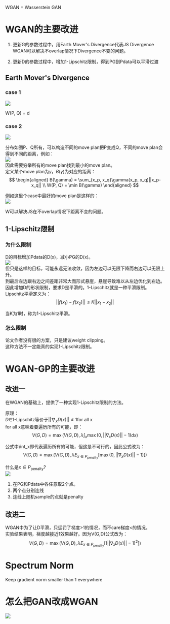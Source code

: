 WGAN = Wasserstein GAN

# WGAN的主要改进

1. 更新G的参数过程中，用Earth Mover's Divergence代表JS Divergence
WGAN可以解决不overlap情况下Divergence不变的问题。  

2. 更新D的参数过程中，增加1-Lipschitz限制，得到PG到Pdata可以平滑过渡

## Earth Mover's Divergence

### case 1

![](/assets/images/GAN/19.png)   

W(P, Q) = d

### case 2

![](/assets/images/GAN/20.png)   

分布如图P、Q所有，可以构造不同的move plan把P变成Q，不同的move plan会得到不同的距离，例如：  
![](/assets/images/GAN/21.png)   
因此需要穷举所有的move plan找到最小的move plan。  
定义某个move plan为$\gamma$，$B(\gamma)$为对应的距离：  
$$
\begin{aligned}
B(\gamma) = \sum_{x_p, x_q}\gamma(x_p, x_q)||x_p-x_q||   \\
W(P, Q) = \min B(\gamma)
\end{aligned}
$$

例如这里个case中最好的move plan是这样的：  
![](/assets/images/GAN/22.png)   

W可以解决JS在不overlap情况下距离不变的问题。  

## 1-Lipschitz限制

### 为什么限制

D的目标增加Pdata的D(x)，减小PG的D(x)。  
![](/assets/images/GAN/23.png)   
但只是这样的目标，可能永远无法收敛，因为左边可以无限下降而右边可以无限上升。  
到最后左边跟右边之间差距非常大而形式悬崖，悬崖导致难以从左边优化到右边。  
因此增加D的形状限制，要求D是平滑的。1-Lipschitz就是一种平滑限制。  
Lipschitz平滑定义为：  
$$
||f(x_1)-f(x_2)|| \le K||x_1-x_2||
$$

当K为1时，称为1-Lipschitz平滑。  

### 怎么限制

论文作者没有很的方案，只是建议weight clipping。  
这种方法不一定能真的实现1-Lipschitz限制。  

# WGAN-GP的主要改进

## 改进一

在WGAN的基础上，提供了一种实现1-Lipschitz限制的方法。  

原理：  
$D \in$1-Lipschitz等价于$||\nabla_x D(x)||\le 1$for all x  
for all x意味着要遍历所有的可能，即：  
$$
V(G, D) = \max\left(V(G, D), \lambda\int_x \max(0, ||\nabla_xD(x)||-1)dx\right)
$$

公式中\int_x即代表遍历所有的可能，但这是不可行的，因此公式改为：  
$$
V(G, D) = \max\left(V(G, D), \lambda E_{x\in P_{\text{penalty}}}\left[\max(0, ||\nabla_xD(x)||-1)\right]\right)
$$

什么是$x\in P_{\text{penalty}}$?  
![](/assets/images/GAN/24.png)   
1. 在PG和Pdata中各任意取2个点。  
2. 两个点分别连线  
3. 连线上随机sample的点就是penalty  

## 改进二

WGAN中为了让D平滑，只惩罚了梯度>1的情况，而不care梯度<的情况。  
实验结果表明，梯度越接近1效果越好。因为V(G,D)公式改为：  
$$
V(G, D) = \max\left(V(G, D), \lambda E_{x\in P_{\text{penalty}}}\left[(||\nabla_xD(x)||-1)^2\right]\right)
$$

# Spectrum Norm

Keep gradient norm smaller than 1 everywhere

# 怎么把GAN改成WGAN

![](/assets/images/GAN/25.png)   
